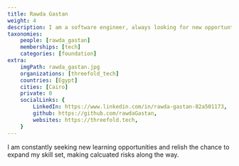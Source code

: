 ```yaml
---
title: Rawda Gastan
weight: 4
description: I am a software engineer, always looking for new opportunties and ways to improve.
taxonomies:
    people: [rawda_gastan]
    memberships: [tech]
    categories: [foundation]
extra:
    imgPath: rawda_gastan.jpg
    organizations: [threefold_tech]
    countries: [Egypt]
    cities: [Cairo]
    private: 0
    socialLinks: {
        LinkedIn: https://www.linkedin.com/in/rawda-gastan-82a501173,
        github: https://github.com/rawdaGastan,
        websites: https://threefold.tech,
    }
---
```


I am constantly seeking new learning opportunities and relish the chance to expand my skill set, making calcuated risks along the way.   
